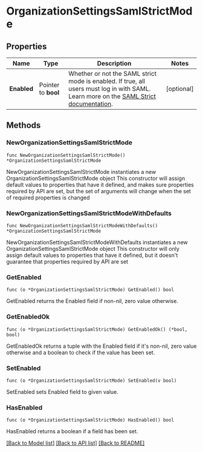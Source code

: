 # OrganizationSettingsSamlStrictMode

## Properties

Name | Type | Description | Notes
------------ | ------------- | ------------- | -------------
**Enabled** | Pointer to **bool** | Whether or not the SAML strict mode is enabled. If true, all users must log in with SAML. Learn more on the [SAML Strict documentation](https://docs.datadoghq.com/account_management/saml/#saml-strict). | [optional] 

## Methods

### NewOrganizationSettingsSamlStrictMode

`func NewOrganizationSettingsSamlStrictMode() *OrganizationSettingsSamlStrictMode`

NewOrganizationSettingsSamlStrictMode instantiates a new OrganizationSettingsSamlStrictMode object
This constructor will assign default values to properties that have it defined,
and makes sure properties required by API are set, but the set of arguments
will change when the set of required properties is changed

### NewOrganizationSettingsSamlStrictModeWithDefaults

`func NewOrganizationSettingsSamlStrictModeWithDefaults() *OrganizationSettingsSamlStrictMode`

NewOrganizationSettingsSamlStrictModeWithDefaults instantiates a new OrganizationSettingsSamlStrictMode object
This constructor will only assign default values to properties that have it defined,
but it doesn't guarantee that properties required by API are set

### GetEnabled

`func (o *OrganizationSettingsSamlStrictMode) GetEnabled() bool`

GetEnabled returns the Enabled field if non-nil, zero value otherwise.

### GetEnabledOk

`func (o *OrganizationSettingsSamlStrictMode) GetEnabledOk() (*bool, bool)`

GetEnabledOk returns a tuple with the Enabled field if it's non-nil, zero value otherwise
and a boolean to check if the value has been set.

### SetEnabled

`func (o *OrganizationSettingsSamlStrictMode) SetEnabled(v bool)`

SetEnabled sets Enabled field to given value.

### HasEnabled

`func (o *OrganizationSettingsSamlStrictMode) HasEnabled() bool`

HasEnabled returns a boolean if a field has been set.


[[Back to Model list]](../README.md#documentation-for-models) [[Back to API list]](../README.md#documentation-for-api-endpoints) [[Back to README]](../README.md)


